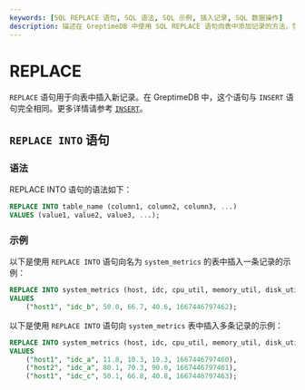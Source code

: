 ```yaml
---
keywords: [SQL REPLACE 语句, SQL 语法, SQL 示例, 插入记录, SQL 数据操作]
description: 描述在 GreptimeDB 中使用 SQL REPLACE 语句向表中添加记录的方法，包括语法和插入单条及多条记录的示例。
---
```


# REPLACE

`REPLACE` 语句用于向表中插入新记录。在 GreptimeDB 中，这个语句与 `INSERT` 语句完全相同。更多详情请参考 [`INSERT`](/reference/sql/insert.md)。

## `REPLACE INTO` 语句

### 语法

REPLACE INTO 语句的语法如下：

```sql
REPLACE INTO table_name (column1, column2, column3, ...)
VALUES (value1, value2, value3, ...);
```

### 示例

以下是使用 `REPLACE INTO` 语句向名为 `system_metrics` 的表中插入一条记录的示例：

```sql
REPLACE INTO system_metrics (host, idc, cpu_util, memory_util, disk_util, ts)
VALUES
    ("host1", "idc_b", 50.0, 66.7, 40.6, 1667446797462);
```

以下是使用 `REPLACE INTO` 语句向 `system_metrics` 表中插入多条记录的示例：

```sql
REPLACE INTO system_metrics (host, idc, cpu_util, memory_util, disk_util, ts)
VALUES
    ("host1", "idc_a", 11.8, 10.3, 10.3, 1667446797460),
    ("host2", "idc_a", 80.1, 70.3, 90.0, 1667446797461),
    ("host1", "idc_c", 50.1, 66.8, 40.8, 1667446797463);
```

